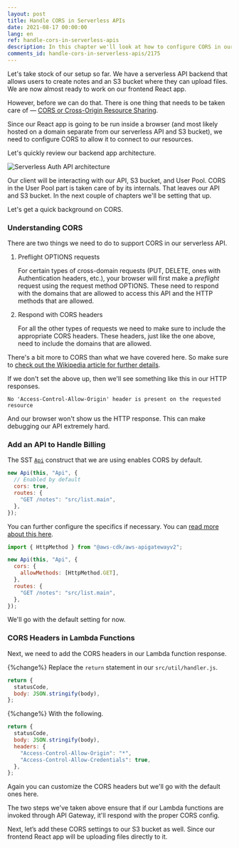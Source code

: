 ```yaml
---
layout: post
title: Handle CORS in Serverless APIs
date: 2021-08-17 00:00:00
lang: en 
ref: handle-cors-in-serverless-apis
description: In this chapter we'll look at how to configure CORS in our serverless API. We'll be adding these settings in our SST Api construct and in our Lambda function responses.
comments_id: handle-cors-in-serverless-apis/2175
---
```


Let's take stock of our setup so far. We have a serverless API backend that allows users to create notes and an S3 bucket where they can upload files. We are now almost ready to work on our frontend React app.

However, before we can do that. There is one thing that needs to be taken care of — [CORS or Cross-Origin Resource Sharing](https://en.wikipedia.org/wiki/Cross-origin_resource_sharing).

Since our React app is going to be run inside a browser (and most likely hosted on a domain separate from our serverless API and S3 bucket), we need to configure CORS to allow it to connect to our resources.

Let's quickly review our backend app architecture.

![Serverless Auth API architecture](/assets/diagrams/serverless-auth-api-architecture.png)

Our client will be interacting with our API, S3 bucket, and User Pool. CORS in the User Pool part is taken care of by its internals. That leaves our API and S3 bucket. In the next couple of chapters we'll be setting that up.

Let's get a quick background on CORS.

### Understanding CORS

There are two things we need to do to support CORS in our serverless API.

1. Preflight OPTIONS requests

   For certain types of cross-domain requests (PUT, DELETE, ones with Authentication headers, etc.), your browser will first make a _preflight_ request using the request method OPTIONS. These need to respond with the domains that are allowed to access this API and the HTTP methods that are allowed.

2. Respond with CORS headers

   For all the other types of requests we need to make sure to include the appropriate CORS headers. These headers, just like the one above, need to include the domains that are allowed.

There's a bit more to CORS than what we have covered here. So make sure to [check out the Wikipedia article for further details](https://en.wikipedia.org/wiki/Cross-origin_resource_sharing).

If we don't set the above up, then we'll see something like this in our HTTP responses.

``` text
No 'Access-Control-Allow-Origin' header is present on the requested resource
```

And our browser won't show us the HTTP response. This can make debugging our API extremely hard.

### Add an API to Handle Billing

The SST [`Api`](https://docs.serverless-stack.com/constructs/Api) construct that we are using enables CORS by default.

``` js
new Api(this, "Api", {
  // Enabled by default
  cors: true,
  routes: {
    "GET /notes": "src/list.main",
  },
});
```

You can further configure the specifics if necessary. You can [read more about this here](https://docs.serverless-stack.com/constructs/Api#cors).

``` js
import { HttpMethod } from "@aws-cdk/aws-apigatewayv2";

new Api(this, "Api", {
  cors: {
    allowMethods: [HttpMethod.GET],
  },
  routes: {
    "GET /notes": "src/list.main",
  },
});
```

We'll go with the default setting for now.

### CORS Headers in Lambda Functions

Next, we need to add the CORS headers in our Lambda function response.

{%change%} Replace the `return` statement in our `src/util/handler.js`.

``` javascript
return {
  statusCode,
  body: JSON.stringify(body),
};
```

{%change%} With the following.

``` javascript
return {
  statusCode,
  body: JSON.stringify(body),
  headers: {
    "Access-Control-Allow-Origin": "*",
    "Access-Control-Allow-Credentials": true,
  },
};
```

Again you can customize the CORS headers but we'll go with the default ones here.

The two steps we've taken above ensure that if our Lambda functions are invoked through API Gateway, it'll respond with the proper CORS config.

Next, let’s add these CORS settings to our S3 bucket as well. Since our frontend React app will be uploading files directly to it.
